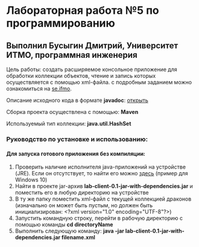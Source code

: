 # Лабораторная работа №5 по программированию
## Выполнил Бусыгин Дмитрий, Университет ИТМО, программная инженерия
Цель работы: создать расширяемое консольное приложение для обработки коллекции объектов, чтение и запись которых осуществляется с помощью xml-файла. с подробным заданием можно ознакомиться на [se.ifmo](https://se.ifmo.ru/courses/programming#labs). 

Описание исходного кода в формате **javadoc**: [открыть](https://github.com/Busygind/LaboratoryWork5-PROGRAMMING-ITMO-University/tree/master/doc/javadoc.zip)

Сборка проекта осуществлена с помощью: **Maven**

Используемый тип коллекции: **java.util.HashSet**

### Руководство по установке и использованию:
#### Для запуска готового приложения без компиляции:
1.  Проверить наличие исполнителя java-приложений на устройстве (JRE). Если он отсутствует, то найти его можно [здесь](https://www.java.com/en/download/windows_offline.jsp) (пример для Windows 10)
2.  Найти в проекте jar-архив **lab-client-0.1-jar-with-dependencies.jar** и поместить его в любую директорию на устройстве
3.  В ту же папку поместить xml-файл с текущей коллекцией драконов (изначально он может быть пустым, но должен быть инициализирован: \<?xml version="1.0" encoding="UTF-8"?\>)
4.  Запустить командную строку, перейти в рабочую директорию с помощью команды **cd directoryName** 
5.  Выполнить следующую команду: **java -jar lab-client-0.1-jar-with-dependencies.jar filename.xml**

